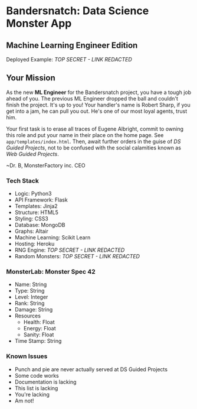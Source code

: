 # Bandersnatch: Data Science Monster App
## Machine Learning Engineer Edition

Deployed Example: _TOP SECRET - LINK REDACTED_


## Your Mission
As the new **ML Engineer** for the Bandersnatch project, you have a tough job
ahead of you. The previous ML Engineer dropped the ball and couldn't finish
the project. It's up to you! Your handler's name is Robert Sharp, if you get
into a jam, he can pull you out. He's one of our most loyal agents, trust him.

Your first task is to erase all traces of Eugene Albright, commit to owning
this role and put your name in their place on the home page. See
`app/templates/index.html`. Then, await further orders in the guise of 
_DS Guided Projects_, not to be confused with the social calamities known as 
_Web Guided Projects_.

~Dr. B, MonsterFactory inc. CEO


### Tech Stack
- Logic: Python3
- API Framework: Flask
- Templates: Jinja2
- Structure: HTML5
- Styling: CSS3
- Database: MongoDB
- Graphs: Altair
- Machine Learning: Scikit Learn
- Hosting: Heroku
- RNG Engine: _TOP SECRET - LINK REDACTED_
- Random Monsters: _TOP SECRET - LINK REDACTED_


### MonsterLab: Monster Spec 42
- Name: String
- Type: String
- Level: Integer
- Rank: String
- Damage: String
- Resources
  - Health: Float
  - Energy: Float
  - Sanity: Float
- Time Stamp: String


### Known Issues
- Punch and pie are never actually served at DS Guided Projects
- Some code works
- Documentation is lacking
- This list is lacking
- You're lacking
- Am not!
